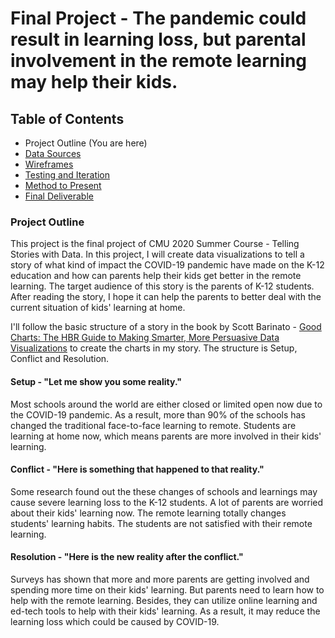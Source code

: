 # Final Project - The pandemic could result in learning loss, but parental involvement in the remote learning may help their kids.
## Table of Contents
  * Project Outline (You are here)
  * [Data Sources](/data-sources.md)
  * [Wireframes](/wireframes.md)
  * [Testing and Iteration](/testing-and-iteration.md)
  * [Method to Present](/method-to-present.md)
  * [Final Deliverable](/final-deliverable.md)
  
### Project Outline

This project is the final project of CMU 2020 Summer Course - Telling Stories with Data. In this project, I will create data visualizations to tell a story of what kind of impact the COVID-19 pandemic have made on the K-12 education and how can parents help their kids get better in the remote learning. The target audience of this story is the parents of K-12 students. After reading the story, I hope it can help the parents to better deal with the current situation of kids' learning at home.

I'll follow the basic structure of a story in the book by Scott Barinato - [Good Charts: The HBR Guide to Making Smarter, More Persuasive Data Visualizations](https://www.amazon.com/Good-Charts-Smarter-Persuasive-Visualizations/dp/1633690709) to create the charts in my story. The structure is Setup, Conflict and Resolution.

#### Setup - "Let me show you some reality."
Most schools around the world are either closed or limited open now due to the COVID-19 pandemic. As a result, more than 90% of the schools has changed the traditional face-to-face learning to remote. Students are learning at home now, which means parents are more involved in their kids' learning.

#### Conflict - "Here is something that happened to that reality."
Some research found out the these changes of schools and learnings may cause severe learning loss to the K-12 students. A lot of parents are worried about their kids' learning now. The remote learning totally changes students' learning habits. The students are not satisfied with their remote learning.

#### Resolution - "Here is the new reality after the conflict."
Surveys has shown that more and more parents are getting involved and spending more time on their kids' learning. But parents need to learn how to help with the remote learning. Besides, they can utilize online learning and ed-tech tools to help with their kids' learning. As a result, it may reduce the learning loss which could be caused by COVID-19.
